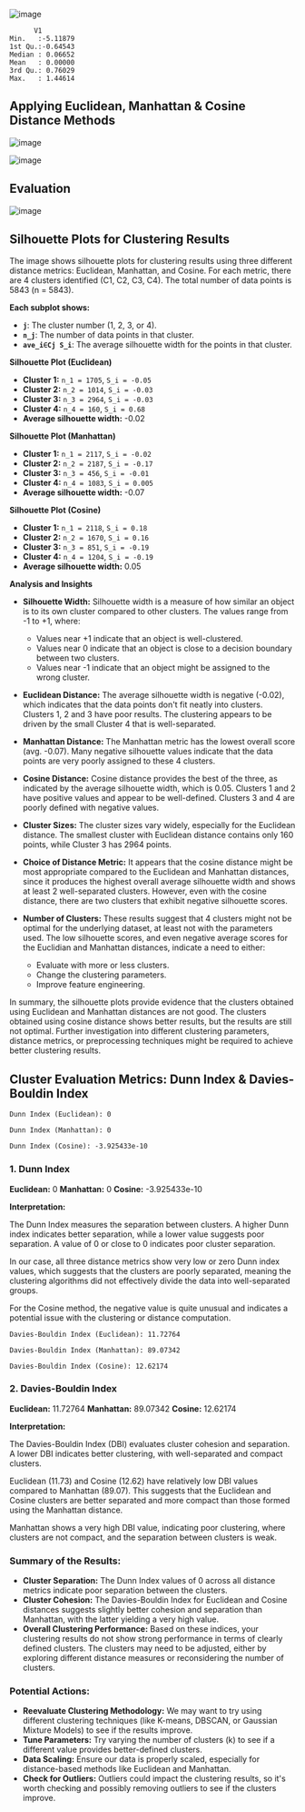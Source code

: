 ![image](https://github.com/user-attachments/assets/9d6d58a1-2f78-47a4-910a-266d7ba55d2a)

 ```     
       V1          
 Min.   :-5.11879  
 1st Qu.:-0.64543  
 Median : 0.06652  
 Mean   : 0.00000  
 3rd Qu.: 0.76029  
 Max.   : 1.44614 
 ```

## Applying Euclidean, Manhattan & Cosine Distance Methods

![image](https://github.com/user-attachments/assets/9f59b1f3-84b3-4031-97d5-98d8893ee726)

![image](https://github.com/user-attachments/assets/c163c387-2db3-43b0-b21b-42d3e7e699c8)

## Evaluation

![image](https://github.com/user-attachments/assets/c0976643-a2ad-4f79-b76c-95028d04d2bb)

## Silhouette Plots for Clustering Results

The image shows silhouette plots for clustering results using three different distance metrics: Euclidean, Manhattan, and Cosine.  For each metric, there are 4 clusters identified (C1, C2, C3, C4). The total number of data points is 5843 (n = 5843).

**Each subplot shows:**

*   **`j`**: The cluster number (1, 2, 3, or 4).
*   **`n_j`**: The number of data points in that cluster.
*  **`ave_i∈Cj S_i`**: The average silhouette width for the points in that cluster.

**Silhouette Plot (Euclidean)**

*   **Cluster 1:** `n_1 = 1705`, `S_i = -0.05`
*   **Cluster 2:** `n_2 = 1014`, `S_i = -0.03`
*   **Cluster 3:** `n_3 = 2964`, `S_i = -0.03`
*   **Cluster 4:** `n_4 = 160`, `S_i = 0.68`
*   **Average silhouette width:** -0.02

**Silhouette Plot (Manhattan)**

*   **Cluster 1:** `n_1 = 2117`, `S_i = -0.02`
*   **Cluster 2:** `n_2 = 2187`, `S_i = -0.17`
*   **Cluster 3:** `n_3 = 456`, `S_i = -0.01`
*   **Cluster 4:** `n_4 = 1083`, `S_i = 0.005`
*   **Average silhouette width:** -0.07

**Silhouette Plot (Cosine)**

*   **Cluster 1:** `n_1 = 2118`, `S_i = 0.18`
*   **Cluster 2:** `n_2 = 1670`, `S_i = 0.16`
*   **Cluster 3:** `n_3 = 851`, `S_i = -0.19`
*   **Cluster 4:** `n_4 = 1204`, `S_i = -0.19`
*   **Average silhouette width:** 0.05

**Analysis and Insights**

*   **Silhouette Width:** Silhouette width is a measure of how similar an object is to its own cluster compared to other clusters. The values range from -1 to +1, where:
    *   Values near +1 indicate that an object is well-clustered.
    *   Values near 0 indicate that an object is close to a decision boundary between two clusters.
    *   Values near -1 indicate that an object might be assigned to the wrong cluster.

* **Euclidean Distance:** The average silhouette width is negative (-0.02), which indicates that the data points don't fit neatly into clusters.  Clusters 1, 2 and 3 have poor results. The clustering appears to be driven by the small Cluster 4 that is well-separated.
* **Manhattan Distance:** The Manhattan metric has the lowest overall score (avg. -0.07). Many negative silhouette values indicate that the data points are very poorly assigned to these 4 clusters.
*  **Cosine Distance:** Cosine distance provides the best of the three, as indicated by the average silhouette width, which is 0.05. Clusters 1 and 2 have positive values and appear to be well-defined.  Clusters 3 and 4 are poorly defined with negative values.

*   **Cluster Sizes:**  The cluster sizes vary widely, especially for the Euclidean distance. The smallest cluster with Euclidean distance contains only 160 points, while Cluster 3 has 2964 points.

*   **Choice of Distance Metric:** It appears that the cosine distance might be most appropriate compared to the Euclidean and Manhattan distances, since it produces the highest overall average silhouette width and shows at least 2 well-separated clusters. However, even with the cosine distance, there are two clusters that exhibit negative silhouette scores.

*   **Number of Clusters:** These results suggest that 4 clusters might not be optimal for the underlying dataset, at least not with the parameters used. The low silhouette scores, and even negative average scores for the Euclidian and Manhattan distances, indicate a need to either:
    *  Evaluate with more or less clusters.
    * Change the clustering parameters.
    * Improve feature engineering.

In summary, the silhouette plots provide evidence that the clusters obtained using Euclidean and Manhattan distances are not good. The clusters obtained using cosine distance shows better results, but the results are still not optimal. Further investigation into different clustering parameters, distance metrics, or preprocessing techniques might be required to achieve better clustering results.

## Cluster Evaluation Metrics: Dunn Index & Davies-Bouldin Index

```
Dunn Index (Euclidean): 0 

Dunn Index (Manhattan): 0 

Dunn Index (Cosine): -3.925433e-10
```

### 1. Dunn Index

**Euclidean:** 0
**Manhattan:** 0
**Cosine:** -3.925433e-10

**Interpretation:**

The Dunn Index measures the separation between clusters. A higher Dunn index indicates better separation, while a lower value suggests poor separation. A value of 0 or close to 0 indicates poor cluster separation.

In our case, all three distance metrics show very low or zero Dunn index values, which suggests that the clusters are poorly separated, meaning the clustering algorithms did not effectively divide the data into well-separated groups.

For the Cosine method, the negative value is quite unusual and indicates a potential issue with the clustering or distance computation.

```
Davies-Bouldin Index (Euclidean): 11.72764 

Davies-Bouldin Index (Manhattan): 89.07342 

Davies-Bouldin Index (Cosine): 12.62174
```

### 2. Davies-Bouldin Index

**Euclidean:** 11.72764
**Manhattan:** 89.07342
**Cosine:** 12.62174

**Interpretation:**

The Davies-Bouldin Index (DBI) evaluates cluster cohesion and separation. A lower DBI indicates better clustering, with well-separated and compact clusters.

Euclidean (11.73) and Cosine (12.62) have relatively low DBI values compared to Manhattan (89.07). This suggests that the Euclidean and Cosine clusters are better separated and more compact than those formed using the Manhattan distance.

Manhattan shows a very high DBI value, indicating poor clustering, where clusters are not compact, and the separation between clusters is weak.

### Summary of the Results:

*   **Cluster Separation:** The Dunn Index values of 0 across all distance metrics indicate poor separation between the clusters.
*   **Cluster Cohesion:** The Davies-Bouldin Index for Euclidean and Cosine distances suggests slightly better cohesion and separation than Manhattan, with the latter yielding a very high value.
*   **Overall Clustering Performance:** Based on these indices, your clustering results do not show strong performance in terms of clearly defined clusters. The clusters may need to be adjusted, either by exploring different distance measures or reconsidering the number of clusters.

### Potential Actions:

*   **Reevaluate Clustering Methodology:** We may want to try using different clustering techniques (like K-means, DBSCAN, or Gaussian Mixture Models) to see if the results improve.
*   **Tune Parameters:** Try varying the number of clusters (k) to see if a different value provides better-defined clusters.
*   **Data Scaling:** Ensure our data is properly scaled, especially for distance-based methods like Euclidean and Manhattan.
*   **Check for Outliers:** Outliers could impact the clustering results, so it's worth checking and possibly removing outliers to see if the clusters improve.

